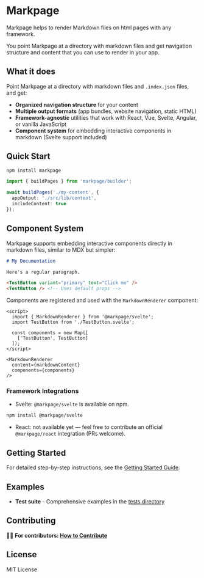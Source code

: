 # Markpage

Markpage helps to render Markdown files on html pages with any framework.

You point Markpage at a directory with markdown files and get navigation structure and content that you can use to render in your app.

## What it does

Point Markpage at a directory with markdown files and `.index.json` files, and get:
- **Organized navigation structure** for your content
- **Multiple output formats** (app bundles, website navigation, static HTML)
- **Framework-agnostic** utilities that work with React, Vue, Svelte, Angular, or vanilla JavaScript
- **Component system** for embedding interactive components in markdown (Svelte support included)

## Quick Start

```bash
npm install markpage
```

```typescript
import { buildPages } from 'markpage/builder';

await buildPages('./my-content', {
  appOutput: './src/lib/content',
  includeContent: true
});
```

## Component System

Markpage supports embedding interactive components directly in markdown files, similar to MDX but simpler:

```markdown
# My Documentation

Here's a regular paragraph.

<TestButton variant="primary" text="Click me" />
<TestButton /> <!-- Uses default props -->
```

Components are registered and used with the `MarkdownRenderer` component:

```svelte
<script>
  import { MarkdownRenderer } from '@markpage/svelte';
  import TestButton from './TestButton.svelte';
  
  const components = new Map([
    ['TestButton', TestButton]
  ]);
</script>

<MarkdownRenderer 
  content={markdownContent} 
  components={components} 
/>
```

### Framework Integrations

- Svelte: `@markpage/svelte` is available on npm.

```bash
npm install @markpage/svelte
```

- React: not available yet — feel free to contribute an official `@markpage/react` integration (PRs welcome).

## Getting Started

For detailed step-by-step instructions, see the [Getting Started Guide](https://github.com/mitkury/markpage/blob/main/docs/getting-started.md).

## Examples

- **Test suite** - Comprehensive examples in the [tests directory](https://github.com/mitkury/markpage/tree/main/packages/tests)

## Contributing

👨‍💻 **For contributors: [How to Contribute](https://github.com/mitkury/markpage/blob/main/docs/how-to-contribute.md)**

## License

MIT License

